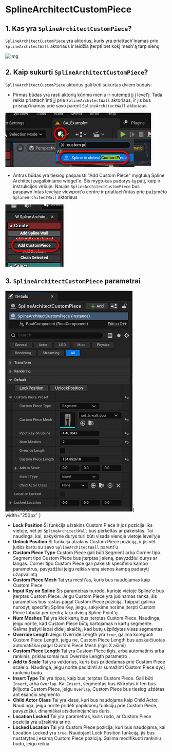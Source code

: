﻿# SplineArchitectCustomPiece

## 1. Kas yra `SplineArchitectCustomPiece`?

`SplineArchitectCustomPiece` yra aktorius, kuris yra priattach'inamas prie `SplineArchitectWall` aktoriaus ir leidžia įterpti bet kokį mesh'ą tarp sienų

![img](assets/custom-pieces.gif)

## 2. Kaip sukurti `SplineArchitectCustomPiece`?

`SplineArchitectCustomPiece` aktorius gali būti sukurtas dviem būdais:

- Pirmas būdas yra rasti aktorių kūrimo meniu ir nutempti jį į level'į. Tada reikia priattach'inti jį prie `SplineArchitectWall` aktoriaus, ir jis bus prisnap'inamas prie savo parent `SplineArchitectWall` aktoriaus

![img](assets/custom-piece-add.jpg)

- Antras būdas yra tiesiog paspausti "Add Custom Piece" mygtuką Spline Architect pagalbiniame widget'e. Šis mygtukas padarys tą patį, kaip ir instrukcijos viršuje. Naujas `SplineArchitectCustomPiece` bus paspawn'intas levelyje viewport'o centre ir priattach'intas prie pažymėto `SplineArchitectWall` aktoriaus

![img](assets/custom-piece-button.jpg)

## 3. `SplineArchitectCustomPiece` parametrai

![img](assets/custom-piece-preset.jpg){ width="250px" }

- __Lock Position__ Ši funkcija užrakins Custom Piece ir jos pozicija liks vietoje, net jei `SplineArchitectWall` bus perkeltas ar pakeistas. Tai naudinga, kai, sakykime durys turi būti visada vienoje vietoje level'yje
- __Unlock Position__ Ši funkcija atrakins Custom Piece poziciją, ir jis vėl judės kartu su savo `SplineArchitectWall` parent'u
- __Custom Piece Type__ Custom Piece gali būti Segment arba Corner tipo. Segment tipo Custom Piece bus įterptas į sieną, pavyzdžiui durys ar langas. Corner tipo Custom Piece gali pakeisti specifinio kampo parametrus, pavyzdžiui jeigu reikia vieną sienos kampą padarytį užapvalintą
- __Custom Piece Mesh__ Tai yra mesh'as, kuris bus naudojamas kaip Custom Piece
- __Input Key on Spline__ Šis parametras nurodo, kurioje vietoje Spline'e bus įterptas Custom Piece. Jeigu Custom Piece yra judinamas ranka, šis parametras bus rastas pagal Custom Piece poziciją. Taippat galima nurodytį specifinį Spline Key, jeigu, sakykime norime įterpti Custom Piece tobulai per centrą tarp dviejų Spline Point'ų
- __Num Meshes__ Tai yra kiek kartų bus įterptas Custom Piece. Naudinga, jeigu norite, kad Custom Piece būtų kartojamas n kartų segmente. Galima įrašyti labai didelį skaičių, kad butų užpildytas visas segmentas.
- __Override Length__ Jeigu Override Length yra `true`, galima koreguoti Custom Piece Length, jeigu ne, Custom Piece Length bus apskaičiuotas automatiškai pagal Custom Piece Mesh (ilgis X ašimi)
- __Custom Piece Length__ Tai yra Custom Piece ilgis, arba automatinis arba rankinis, priklausomai nuo Override Length parametro
- __Add to Scale__ Tai yra vektorius, kuris bus pridedamas prie Custom Piece scale'o. Naudinga, jeigu norite padidinti ar sumažinti Custom Piece dydį rankiniu būdu
- __Insert Type__ Tai yra tipas, kaip bus įterptas Custom Piece. Gali būti `Insert`, arba `Overlap`. Kai `Insert`, segmentas bus iškirptas ir ten bus įklijuota Custom Piece, jeigu `Overlap`, Custom Piece bus tiesiog uždėtas ant esančio segmento
- __Child Actor Class__ Tai yra klasė, kuri bus naudojama kaip Child Actor. Naudinga, jeigu norite pridėti papildomų funkcijų prie Custom Piece, pavyzdžiui, dinamiškai atsidarinėjančias duris.
- __Location Locked__ Tai yra parametras, kuris rodo, ar Custom Piece pozicija yra užrakinta ar ne. 
- __Locked Location__ Tai yra Custom Piece pozicija, kuri bus naudojama, kai Location Locked yra `true`. Naudojant Lock Position funkciją, jis bus nustatytas į esamą Custom Piece poziciją. Galima modifikuoti rankiniu būdu, jeigu reikia.